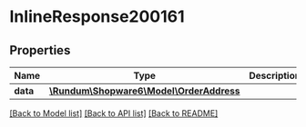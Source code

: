 # InlineResponse200161

## Properties
Name | Type | Description | Notes
------------ | ------------- | ------------- | -------------
**data** | [**\Rundum\Shopware6\Model\OrderAddress**](OrderAddress.md) |  | [optional] 

[[Back to Model list]](../../README.md#documentation-for-models) [[Back to API list]](../../README.md#documentation-for-api-endpoints) [[Back to README]](../../README.md)

